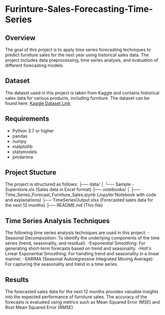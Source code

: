 # Furinture-Sales-Forecasting-Time-Series

## Overview

The goal of this project is to apply time series forecasting techniques to predict furniture sales for the next year using historical sales data. The project includes data preprocessing, time series analysis, and evaluation of different forecasting models.

## Dataset

The dataset used in this project is taken from Kaggle and contains historical sales data for various products, including furniture. The dataset can be found here: [Kaggle Dataset Link](https://www.kaggle.com/code/imkushwaha/project-forecasting-the-furniture-sales/input)

## Requirements

- Python 3.7 or higher
- pandas
- numpy
- matplotlib
- statsmodels
- pmdarima

## Project Stucture

The project is structured as follows:
├── data/
│   └── Sample - Superstore.xls (Sales data in Excel format)
├── notebooks/
│   ├── Time_Series_Forecast_Furniture_Sales.ipynb (Jupyter Notebook with code and explanations)
├── TimeSeriesOutput.xlsx (Forecasted sales data for the next 12 months)
├── README.md (This file)

## Time Series Analysis Techniques

The following time series analysis techniques are used in this project:
-Seasonal Decomposition: To identify the underlying components of the time series (trend, seasonality, and residual).
-Exponential Smoothing: For generating short-term forecasts based on trend and seasonality.
-Holt's Linear Exponential Smoothing: For handling trend and seasonality in a linear manner.
-SARIMA (Seasonal Autoregressive Integrated Moving Average): For capturing the seasonality and trend in a time series.

## Results
The forecasted sales data for the next 12 months provides valuable insights into the expected performance of furniture sales. The accuracy of the forecasts is evaluated using metrics such as Mean Squared Error (MSE) and Root Mean Squared Error (RMSE).
